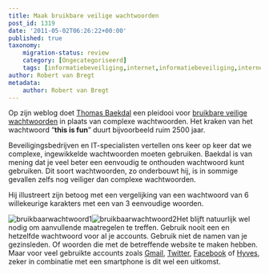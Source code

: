 ```yaml
---
title: Maak bruikbare veilige wachtwoorden
post_id: 1319
date: '2011-05-02T06:26:22+00:00'
published: true
taxonomy:
    migration-status: review
    category: [Ongecategoriseerd]
    tags: [informatiebeveiliging,internet,informatiebeveiliging,internet]
author: Robert van Bregt
metadata:
    author: Robert van Bregt
---
```

Op zijn weblog doet [Thomas Baekdal](http://twitter.com/baekdal) een pleidooi voor [bruikbare veilige wachtwoorden](http://www.baekdal.com/tips/password-security-usability) in plaats van complexe wachtwoorden. Het kraken van het wachtwoord “**this is fun**” duurt bijvoorbeeld ruim 2500 jaar.

Beveiligingsbedrijven en IT-specialisten vertellen ons keer op keer dat we complexe, ingewikkelde wachtwoorden moeten gebruiken. Baekdal is van mening dat je veel beter een eenvoudig te onthouden wachtwoord kunt gebruiken. Dit soort wachtwoorden, zo onderbouwt hij, is in sommige gevallen zelfs nog veiliger dan complexe wachtwoorden.

Hij illustreert zijn betoog met een vergelijking van een wachtwoord van 6 willekeurige karakters met een van 3 eenvoudige woorden.

![](/wp-content/uploads/2011/05/bruikbaarwachtwoord1.gif "bruikbaarwachtwoord1")![](/wp-content/uploads/2011/05/bruikbaarwachtwoord2.gif "bruikbaarwachtwoord2")Het blijft natuurlijk wel nodig om aanvullende maatregelen te treffen. Gebruik nooit een en hetzelfde wachtwoord voor al je accounts. Gebruik niet de namen van je gezinsleden. Of woorden die met de betreffende website te maken hebben. Maar voor veel gebruikte accounts zoals [Gmail](http://www.gmail.com), [Twitter](http://www.twitter.com), [Facebook](http://www.facebook.com) of [Hyves](http://www.hyves.nl), zeker in combinatie met een smartphone is dit wel een uitkomst.